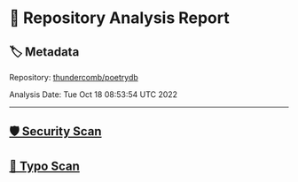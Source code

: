 # 🧪 Repository Analysis Report

## 🏷️ Metadata

Repository:
[thundercomb/poetrydb](https://github.com/thundercomb/poetrydb)

Analysis Date:
Tue Oct 18 08:53:54 UTC 2022

---

## [🛡️ Security Scan](./security)


## [🚫 Typo Scan](./typos)


